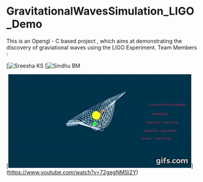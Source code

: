 # GravitationalWavesSimulation_LIGO_Demo
This is an Opengl - C based project , which aims at demonstrating the discovery of graviational waves 
using the LIGO Experiment.
Team Members : 

[![Sreesha KS](https://github.com/SreeshaKS)
[![Sindhu BM](https://github.com/sindhub1995)



[![Heres a GIF](https://github.com/SreeshaKS/GravitationalWavesSimulation_LIGO_Demo/blob/master/GravWaveDemoAndLIGODemo.gif)]
(https://www.youtube.com/watch?v=72gegNMSi2Y)
